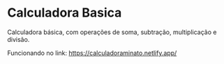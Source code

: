 # Calculadora Basica
Calculadora básica, com operações de soma, subtração, multiplicação e divisão.

Funcionando no link: https://calculadoraminato.netlify.app/
